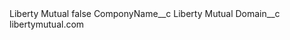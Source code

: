 <?xml version="1.0" encoding="UTF-8"?>
<CustomMetadata xmlns="http://soap.sforce.com/2006/04/metadata" xmlns:xsi="http://www.w3.org/2001/XMLSchema-instance" xmlns:xsd="http://www.w3.org/2001/XMLSchema">
    <label>Liberty Mutual</label>
    <protected>false</protected>
    <values>
        <field>ComponyName__c</field>
        <value xsi:type="xsd:string">Liberty Mutual</value>
    </values>
    <values>
        <field>Domain__c</field>
        <value xsi:type="xsd:string">libertymutual.com</value>
    </values>
</CustomMetadata>
